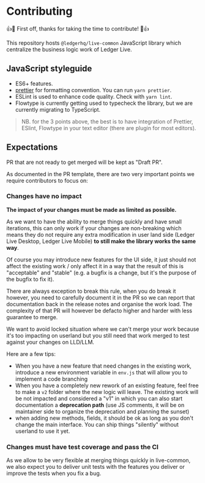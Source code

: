 # Contributing

:+1::tada: First off, thanks for taking the time to contribute! :tada::+1:

This repository hosts `@ledgerhq/live-common` JavaScript library which centralize the business logic work of Ledger Live.

## JavaScript styleguide

* ES6+ features.
* [prettier](https://prettier.io/) for formatting convention. You can run `yarn prettier`.
* ESLint is used to enhance code quality. Check with `yarn lint`.
* Flowtype is currently getting used to typecheck the library, but we are currently migrating to TypeScript.

> NB. for the 3 points above, the best is to have integration of Prettier,
> ESlint, Flowtype in your text editor (there are plugin for most editors).

## Expectations

PR that are not ready to get merged will be kept as "Draft PR".

As documented in the PR template, there are two very important points we require contributors to focus on:

### Changes have no impact

**The impact of your changes must be made as limited as possible.**

As we want to have the ability to merge things quickly and have small iterations, this can only work if your changes are non-breaking which means they do not require any extra modification in user land side (Ledger Live Desktop, Ledger Live Mobile) **to still make the library works the same way**.

Of course you may introduce new features for the UI side, it just should not affect the existing work / only affect it in a way that the result of this is "acceptable" and "stable" (e.g. a bugfix is a change, but it's the purpose of the bugfix to fix it).

There are always exception to break this rule, when you do break it however, you need to carefully document it in the PR so we can report that documentation back in the release notes and organise the work load. The complexity of that PR will however be defacto higher and harder with less guarantee to merge.

We want to avoid locked situation where we can't merge your work because it's too impacting on userland but you still need that work merged to test against your changes on LLD/LLM.

Here are a few tips:

- When you have a new feature that need changes in the existing work, introduce a new environment variable in `env.js` that will allow you to implement a code branching
- When you have a completely new rework of an existing feature, feel free to make a `v2` folder where the new logic will leave. The existing work will be not impacted and considered a "v1" in which you can also start documentation a **deprecation path** (use JS comments, it will be on maintainer side to organize the deprecation and planning the sunset)
- when adding new methods, fields, it should be ok as long as you don't change the main interface. You can ship things "silently" without userland to use it yet.

### Changes must have test coverage and pass the CI

As we allow to be very flexible at merging things quickly in live-common, we also expect you to deliver unit tests with the features you deliver or improve the tests when you fix a bug.
